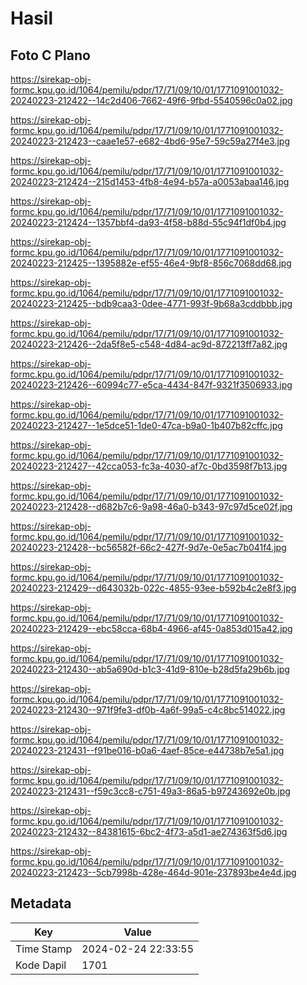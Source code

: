 # Hasil

## Foto C Plano

https://sirekap-obj-formc.kpu.go.id/1064/pemilu/pdpr/17/71/09/10/01/1771091001032-20240223-212422--14c2d406-7662-49f6-9fbd-5540596c0a02.jpg

https://sirekap-obj-formc.kpu.go.id/1064/pemilu/pdpr/17/71/09/10/01/1771091001032-20240223-212423--caae1e57-e682-4bd6-95e7-59c59a27f4e3.jpg

https://sirekap-obj-formc.kpu.go.id/1064/pemilu/pdpr/17/71/09/10/01/1771091001032-20240223-212424--215d1453-4fb8-4e94-b57a-a0053abaa146.jpg

https://sirekap-obj-formc.kpu.go.id/1064/pemilu/pdpr/17/71/09/10/01/1771091001032-20240223-212424--1357bbf4-da93-4f58-b88d-55c94f1df0b4.jpg

https://sirekap-obj-formc.kpu.go.id/1064/pemilu/pdpr/17/71/09/10/01/1771091001032-20240223-212425--1395882e-ef55-46e4-9bf8-856c7068dd68.jpg

https://sirekap-obj-formc.kpu.go.id/1064/pemilu/pdpr/17/71/09/10/01/1771091001032-20240223-212425--bdb9caa3-0dee-4771-993f-9b68a3cddbbb.jpg

https://sirekap-obj-formc.kpu.go.id/1064/pemilu/pdpr/17/71/09/10/01/1771091001032-20240223-212426--2da5f8e5-c548-4d84-ac9d-872213ff7a82.jpg

https://sirekap-obj-formc.kpu.go.id/1064/pemilu/pdpr/17/71/09/10/01/1771091001032-20240223-212426--60994c77-e5ca-4434-847f-9321f3506933.jpg

https://sirekap-obj-formc.kpu.go.id/1064/pemilu/pdpr/17/71/09/10/01/1771091001032-20240223-212427--1e5dce51-1de0-47ca-b9a0-1b407b82cffc.jpg

https://sirekap-obj-formc.kpu.go.id/1064/pemilu/pdpr/17/71/09/10/01/1771091001032-20240223-212427--42cca053-fc3a-4030-af7c-0bd3598f7b13.jpg

https://sirekap-obj-formc.kpu.go.id/1064/pemilu/pdpr/17/71/09/10/01/1771091001032-20240223-212428--d682b7c6-9a98-46a0-b343-97c97d5ce02f.jpg

https://sirekap-obj-formc.kpu.go.id/1064/pemilu/pdpr/17/71/09/10/01/1771091001032-20240223-212428--bc56582f-66c2-427f-9d7e-0e5ac7b041f4.jpg

https://sirekap-obj-formc.kpu.go.id/1064/pemilu/pdpr/17/71/09/10/01/1771091001032-20240223-212429--d643032b-022c-4855-93ee-b592b4c2e8f3.jpg

https://sirekap-obj-formc.kpu.go.id/1064/pemilu/pdpr/17/71/09/10/01/1771091001032-20240223-212429--ebc58cca-68b4-4966-af45-0a853d015a42.jpg

https://sirekap-obj-formc.kpu.go.id/1064/pemilu/pdpr/17/71/09/10/01/1771091001032-20240223-212430--ab5a690d-b1c3-41d9-810e-b28d5fa29b6b.jpg

https://sirekap-obj-formc.kpu.go.id/1064/pemilu/pdpr/17/71/09/10/01/1771091001032-20240223-212430--971f9fe3-df0b-4a6f-99a5-c4c8bc514022.jpg

https://sirekap-obj-formc.kpu.go.id/1064/pemilu/pdpr/17/71/09/10/01/1771091001032-20240223-212431--f91be016-b0a6-4aef-85ce-e44738b7e5a1.jpg

https://sirekap-obj-formc.kpu.go.id/1064/pemilu/pdpr/17/71/09/10/01/1771091001032-20240223-212431--f59c3cc8-c751-49a3-86a5-b97243692e0b.jpg

https://sirekap-obj-formc.kpu.go.id/1064/pemilu/pdpr/17/71/09/10/01/1771091001032-20240223-212432--84381615-6bc2-4f73-a5d1-ae274363f5d6.jpg

https://sirekap-obj-formc.kpu.go.id/1064/pemilu/pdpr/17/71/09/10/01/1771091001032-20240223-212423--5cb7998b-428e-464d-901e-237893be4e4d.jpg


## Metadata

| Key        | Value               |
| ---------- | ------------------- |
| Time Stamp | 2024-02-24 22:33:55 |
| Kode Dapil | 1701                |



